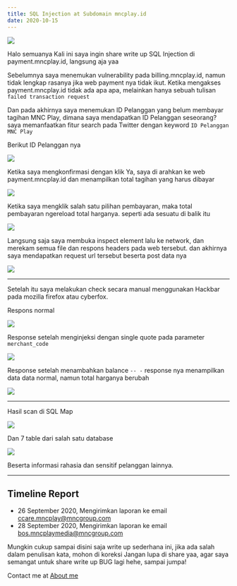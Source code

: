 ```yaml
---
title: SQL Injection at Subdomain mncplay.id
date: 2020-10-15
---
```


![](https://miro.medium.com/max/700/1*jaBXfnFDeWa8_Z-LgXZZnQ.png)

Halo semuanya
Kali ini saya ingin share write up SQL Injection di payment.mncplay.id, langsung aja yaa

Sebelumnya saya menemukan vulnerability pada billing.mncplay.id, namun tidak lengkap rasanya jika web payment nya tidak ikut. Ketika mengakses payment.mncplay.id tidak ada apa apa, melainkan hanya sebuah tulisan `failed transaction request`

Dan pada akhirnya saya menemukan ID Pelanggan yang belum membayar tagihan MNC Play, dimana saya mendapatkan ID Pelanggan seseorang? saya memanfaatkan fitur search pada Twitter dengan keyword `ID Pelanggan MNC Play`

Berikut ID Pelanggan nya

![](https://miro.medium.com/max/2400/1*oocS6dDppPNc7AEt3mKGTA.png)

Ketika saya mengkonfirmasi dengan klik Ya, saya di arahkan ke web payment.mncplay.id dan menampilkan total tagihan yang harus dibayar

![](https://miro.medium.com/max/2400/1*QS3aK-WAujC_1Eiv6k2wUQ.png)

Ketika saya mengklik salah satu pilihan pembayaran, maka total pembayaran ngereload total harganya. seperti ada sesuatu di balik itu

![](https://miro.medium.com/max/2400/1*W6NwKOF3FUZ7HmaqRCa_hg.png)

Langsung saja saya membuka inspect element lalu ke network, dan merekam semua file dan respons headers pada web tersebut. dan akhirnya saya mendapatkan request url tersebut beserta post data nya

![](https://miro.medium.com/max/2400/1*kBILEhMQ_iH_uQUY-jHyxQ.png)

___

Setelah itu saya melakukan check secara manual menggunakan Hackbar pada mozilla firefox atau cyberfox.

Respons normal

![](https://miro.medium.com/max/2400/1*hzPUv1eSVKuJ4vYLbvPA8w.png)

Response setelah menginjeksi dengan single quote pada parameter `merchant_code`

![](https://miro.medium.com/max/700/1*b2ofbNA1Pv8Z1IP6BinWEQ.png)

Response setelah menambahkan balance `-- -` response nya menampilkan data data normal, namun total harganya berubah

![](https://miro.medium.com/max/641/1*l2f7ghMS3Cb9qjRwnygXBw.png)

___

Hasil scan di SQL Map

![](https://miro.medium.com/max/700/1*t8nzC6byT6_jxKmFud4_oQ.jpeg)

Dan 7 table dari salah satu database

![](https://miro.medium.com/max/2400/1*xEZN-v93J4TPdKUxe6j5UA.jpeg)

Beserta informasi rahasia dan sensitif pelanggan lainnya.

___

## Timeline Report
- 26 September 2020, Mengirimkan laporan ke email ccare.mncplay@mncgroup.com
- 28 September 2020, Mengirimkan laporan ke email bos.mncplaymedia@mncgroup.com

Mungkin cukup sampai disini saja write up sederhana ini, jika ada salah dalam penulisan kata, mohon di koreksi
Jangan lupa di share yaa, agar saya semangat untuk share write up BUG lagi hehe, sampai jumpa!

Contact me at [About me](/about/)

